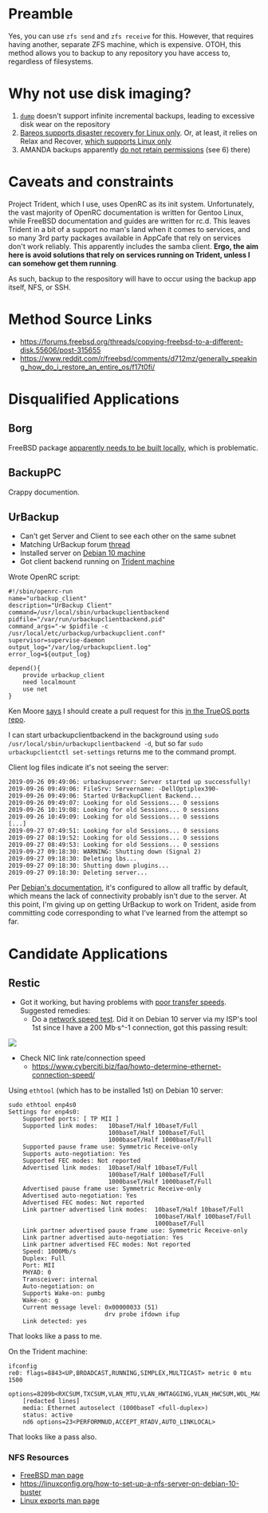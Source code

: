 # Preamble

Yes, you can use `zfs send` and `zfs receive` for this. However, that requires having another, separate ZFS machine, which is expensive. OTOH, this method allows you to backup to any repository you have access to, regardless of filesystems.

# Why not use disk imaging?

1. [`dump`](https://www.freebsd.org/cgi/man.cgi?dump(8)) doesn't support infinite incremental backups, leading to excessive disk wear on the repository
2. [Bareos supports disaster recovery for Linux only](https://docs.bareos.org/Appendix/DisasterRecoveryUsingBareos.html). Or, at least, it relies on Relax and Recover, [which supports Linux only](http://relax-and-recover.org/download/) 
3. AMANDA backups apparently [do not retain permissions](https://wiki.zmanda.com/index.php/How_To:Do_a_Bare_Metal_Restore) (see 6) there)

# Caveats and constraints

Project Trident, which I use, uses OpenRC as its init system. Unfortunately, the vast majority of OpenRC documentation is written for Gentoo Linux, while FreeBSD documentation and guides are written for rc.d. This leaves Trident in a bit of a support no man's land when it comes to services, and so many 3rd party packages available in AppCafe that rely on services don't work reliably. This apparently includes the samba client. **Ergo, the aim here is avoid solutions that rely on services running on Trident, unless I can somehow get them running**.

As such, backup to the respository will have to occur using the backup app itself, NFS, or SSH. 

# Method Source Links

* https://forums.freebsd.org/threads/copying-freebsd-to-a-different-disk.55606/post-315655
* https://www.reddit.com/r/freebsd/comments/d712mz/generally_speaking_how_do_i_restore_an_entire_os/f17t0fi/

# Disqualified Applications

## Borg

FreeBSD package [apparently needs to be built locally](https://www.freshports.org/archivers/py-borgbackup), which is problematic.

## BackupPC 

Crappy documention.

## UrBackup

* Can't get Server and Client to see each other on the same subnet
* Matching UrBackup forum [thread](https://forums.urbackup.org/t/need-help-getting-freebsd-urbackup-client-v2-3-4-1-to-see-debian-10-urbackup-server-on-the-same-subnet/7725)
* Installed server on [Debian 10 machine](https://github.com/jdrch/Hardware/blob/master/Dell%20OptiPlex%20390-1%20SFF.md)
* Got client backend running on [Trident machine](https://github.com/jdrch/Hardware/blob/master/Dell%20OptiPlex%20390%20SFF.md)

Wrote OpenRC script:

    #!/sbin/openrc-run
    name="urbackup_client"
    description="UrBackup Client"
    command=/usr/local/sbin/urbackupclientbackend
    pidfile="/var/run/urbackupclientbackend.pid"
    command_args="-w $pidfile -c /usr/local/etc/urbackup/urbackupclient.conf"
    supervisor=supervise-daemon
    output_log="/var/log/urbackupclient.log"
    error_log=${output_log}

    depend(){
	    provide urbackup_client
	    need localmount
	    use net
    }

Ken Moore [says](https://t.me/ProjectTrident/39203) I should create a pull request for this [in the TrueOS ports repo](https://github.com/trueos/trueos-ports/tree/trueos-master/archivers/urbackup-client).

I can start urbackupclientbackend in the background using `sudo /usr/local/sbin/urbackupclientbackend -d`, but so far `sudo urbackupclientctl set-settings` returns me to the command prompt.

Client log files indicate it's not seeing the server:

    2019-09-26 09:49:06: urbackupserver: Server started up successfully!
    2019-09-26 09:49:06: FileSrv: Servername: -DellOptiplex390-
    2019-09-26 09:49:06: Started UrBackupClient Backend...
    2019-09-26 09:49:07: Looking for old Sessions... 0 sessions
    2019-09-26 10:19:08: Looking for old Sessions... 0 sessions
    2019-09-26 10:49:09: Looking for old Sessions... 0 sessions
    [...]
    2019-09-27 07:49:51: Looking for old Sessions... 0 sessions
    2019-09-27 08:19:52: Looking for old Sessions... 0 sessions
    2019-09-27 08:49:53: Looking for old Sessions... 0 sessions
    2019-09-27 09:18:30: WARNING: Shutting down (Signal 2)
    2019-09-27 09:18:30: Deleting lbs...
    2019-09-27 09:18:30: Shutting down plugins...
    2019-09-27 09:18:30: Deleting server...

Per [Debian's documentation](https://wiki.debian.org/DebianFirewall#Basic_software_for_network_traffic_manipulation), it's configured to allow all traffic by default, which means the lack of connectivity probably isn't due to the server. At this point, I'm giving up on getting UrBackup to work on Trident, aside from committing code corresponding to what I've learned from the attempt so far. 

# Candidate Applications

## Restic

* Got it working, but having problems with [poor transfer speeds](https://www.reddit.com/r/DataHoarder/comments/dbikbg/how_do_i_speed_up_my_restic_on_freebsd_12_to_nfs/). Suggested remedies:
  * Do a [network speed test](https://www.reddit.com/r/homelab/comments/dbin7u/how_do_i_speed_up_my_restic_on_freebsd_12_to_nfs/f2217bh/). Did it on Debian 10 server via my ISP's tool 1st since I have a 200 Mb·s^-1 connection, got this passing result:

![](https://raw.githubusercontent.com/jdrch/Hardware/master/Mediacom%20Cable%20%20%20Speed%20Test%202019-09-30.png)

  * Check NIC link rate/connection speed
    * https://www.cyberciti.biz/faq/howto-determine-ethernet-connection-speed/

Using `ethtool` (which has to be installed 1st) on Debian 10 server:

    sudo ethtool enp4s0
    Settings for enp4s0:
        Supported ports: [ TP MII ]
        Supported link modes:   10baseT/Half 10baseT/Full 
                                100baseT/Half 100baseT/Full 
                                1000baseT/Half 1000baseT/Full 
        Supported pause frame use: Symmetric Receive-only
        Supports auto-negotiation: Yes
        Supported FEC modes: Not reported
        Advertised link modes:  10baseT/Half 10baseT/Full 
                                100baseT/Half 100baseT/Full 
                                1000baseT/Half 1000baseT/Full 
        Advertised pause frame use: Symmetric Receive-only
        Advertised auto-negotiation: Yes
        Advertised FEC modes: Not reported
        Link partner advertised link modes:  10baseT/Half 10baseT/Full 
                                             100baseT/Half 100baseT/Full 
                                             1000baseT/Full 
        Link partner advertised pause frame use: Symmetric Receive-only
        Link partner advertised auto-negotiation: Yes
        Link partner advertised FEC modes: Not reported
        Speed: 1000Mb/s
        Duplex: Full
        Port: MII
        PHYAD: 0
        Transceiver: internal
        Auto-negotiation: on
        Supports Wake-on: pumbg
        Wake-on: g
        Current message level: 0x00000033 (51)
                               drv probe ifdown ifup
        Link detected: yes

That looks like a pass to me.

On the Trident machine:

    ifconfig
    re0: flags=8843<UP,BROADCAST,RUNNING,SIMPLEX,MULTICAST> metric 0 mtu 1500
        options=8209b<RXCSUM,TXCSUM,VLAN_MTU,VLAN_HWTAGGING,VLAN_HWCSUM,WOL_MAGIC,LINKSTATE>
        [redacted lines]
        media: Ethernet autoselect (1000baseT <full-duplex>)
        status: active
        nd6 options=23<PERFORMNUD,ACCEPT_RTADV,AUTO_LINKLOCAL>

That looks like a pass also.

### NFS Resources

* [FreeBSD man page](https://www.freebsd.org/cgi/man.cgi?query=nfsv4)
* https://linuxconfig.org/how-to-set-up-a-nfs-server-on-debian-10-buster
* [Linux exports man page](https://linux.die.net/man/5/exports)